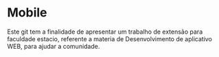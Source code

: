 # Mobile
Este git tem a finalidade de apresentar um trabalho de extensão para faculdade estacio, referente a materia de Desenvolvimento de aplicativo WEB, para ajudar a comunidade.
